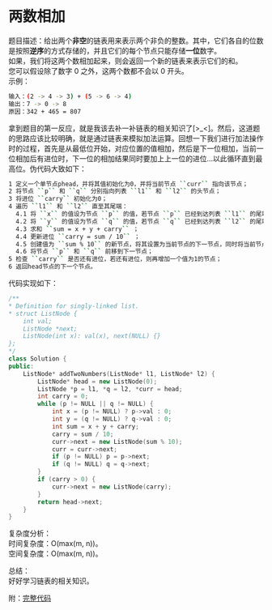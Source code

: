 # 两数相加

题目描述：给出两个**非空**的链表用来表示两个非负的整数。其中，它们各自的位数是按照**逆序**的方式存储的，并且它们的每个节点只能存储**一位**数字。  
如果，我们将这两个数相加起来，则会返回一个新的链表来表示它们的和。  
您可以假设除了数字 0 之外，这两个数都不会以 0 开头。  
示例：

```bash
输入：(2 -> 4 -> 3) + (5 -> 6 -> 4)
输出：7 -> 0 -> 8
原因：342 + 465 = 807
```

拿到题目的第一反应，就是我该去补一补链表的相关知识了[>_<]。然后，这道题的思路应该比较明确，就是通过链表来模拟加法运算。回想一下我们进行加法操作时的过程，首先是从最低位开始，对应位置的值相加，然后是下一位相加，当前一位相加后有进位时，下一位的相加结果同时要加上上一位的进位...以此循环直到最高位。伪代码大致如下：

```bash
1 定义一个单节点phead，并将其值初始化为0，并将当前节点 ``curr`` 指向该节点；  
2 将节点 ``p`` 和 ``q`` 分别指向列表 ``l1`` 和 ``l2`` 的头节点；  
3 将进位 ``carry`` 初始化为0；  
4 遍历 ``l1`` 和 ``l2`` 直至其尾端：  
  4.1 将 ``x`` 的值设为节点 ``p`` 的值，若节点 ``p`` 已经到达列表 ``l1`` 的尾端，则取 ``x`` 的值为0；  
  4.2 将 ``y`` 的值设为节点 ``q`` 的值，若节点 ``q`` 已经到达列表 ``l2`` 的尾端，则取 ``y`` 的值为0；  
  4.3 求和 ``sum = x + y + carry`` ；  
  4.4 更新进位 ``carry = sum / 10`` ；  
  4.5 创建值为 ``sum % 10`` 的新节点，将其设置为当前节点的下一节点，同时将当前节点前移;  
  4.6 将节点 ``p`` 和 ``q`` 前移到下一节点；  
5 检查 ``carry`` 是否还有进位，若还有进位，则再增加一个值为1的节点；  
6 返回head节点的下一个节点。
```

代码实现如下：

```C++
/**
* Definition for singly-linked list.
* struct ListNode {
    int val;
    ListNode *next;
    ListNode(int x): val(x), next(NULL) {}
};
*/
class Solution {
public:
    ListNode* addTwoNumbers(ListNode* l1, ListNode* l2) {
        ListNode* head = new ListNode(0);
        ListNode *p = l1, *q = l2, *curr = head;
        int carry = 0;
        while (p != NULL || q != NULL) {
            int x = (p != NULL) ? p->val : 0;
            int y = (q != NULL) ? q->val : 0;
            int sum = x + y + carry;
            carry = sum / 10;
            curr->next = new ListNode(sum % 10);
            curr = curr->next;
            if (p != NULL) p = p->next;
            if (q != NULL) q = q->next;
        }
        if (carry > 0) {
            curr->next = new ListNode(carry);
        }
        return head->next;
    }
}
```

复杂度分析：  
时间复杂度：O(max(m, n))。  
空间复杂度：O(max(m, n))。 

总结：  
好好学习链表的相关知识。  

附：[完整代码](https://github.com/floperry/LintCode_CPP/blob/master/Solutions/%E4%B8%A4%E6%95%B0%E4%B9%8B%E5%92%8C/twoSum.cpp)
